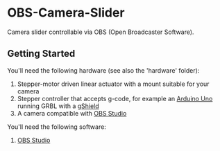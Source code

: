 # OBS-Camera-Slider

Camera slider controllable via OBS (Open Broadcaster Software).

## Getting Started

You'll need the following hardware (see also the 'hardware' folder):
1. Stepper-motor driven linear actuator with a mount suitable for your camera
2. Stepper controller that accepts g-code, for example an [Arduino Uno](https://docs.arduino.cc/hardware/uno-rev3) running GRBL with a [gShield](https://github.com/synthetos/grblShield)
3. A camera compatible with [OBS Studio ](https://obsproject.com/)

You'll need the following software:
1. [OBS Studio ](https://obsproject.com/)